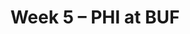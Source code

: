---
layout: game
title: Week 5 – PHI at BUF
season: 2011
game_id: 2011_05_PHI_BUF
away_team: PHI
home_team: BUF
---